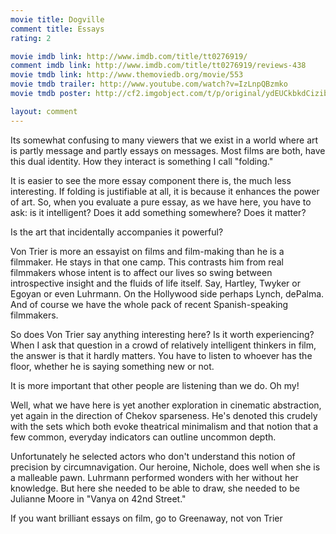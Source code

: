 ```yaml
---
movie title: Dogville
comment title: Essays
rating: 2

movie imdb link: http://www.imdb.com/title/tt0276919/
comment imdb link: http://www.imdb.com/title/tt0276919/reviews-438
movie tmdb link: http://www.themoviedb.org/movie/553
movie tmdb trailer: http://www.youtube.com/watch?v=IzLnpQBzmko
movie tmdb poster: http://cf2.imgobject.com/t/p/original/ydEUCkbkdCizibt7BQehQ5cGROO.jpg

layout: comment
---
```


Its somewhat confusing to many viewers that we exist in a world where art is partly message and partly essays on messages. Most films are both, have this dual identity. How they interact is something I call "folding."

It is easier to see the more essay component there is, the much less interesting. If folding is justifiable at all, it is because it enhances the power of art. So, when you evaluate a pure essay, as we have here, you have to ask: is it intelligent? Does it add something somewhere? Does it matter?

Is the art that incidentally accompanies it powerful?

Von Trier is more an essayist on films and film-making than he is a filmmaker. He stays in that one camp. This contrasts him from real filmmakers whose intent is to affect our lives so swing between introspective insight and the fluids of life itself. Say, Hartley, Twyker or Egoyan or even Luhrmann. On the Hollywood side perhaps Lynch, dePalma. And of course we have the whole pack of recent Spanish-speaking filmmakers.

So does Von Trier say anything interesting here? Is it worth experiencing? When I ask that question in a crowd of relatively intelligent thinkers in film, the answer is that it hardly matters. You have to listen to whoever has the floor, whether he is saying something new or not.

It is more important that other people are listening than we do. Oh my!

Well, what we have here is yet another exploration in cinematic abstraction, yet again in the direction of Chekov sparseness. He's denoted this crudely with the sets which both evoke theatrical minimalism and that notion that a few common, everyday indicators can outline uncommon depth.

Unfortunately he selected actors who don't understand this notion of precision by circumnavigation. Our heroine, Nichole, does well when she is a malleable pawn. Luhrmann performed wonders with her without her knowledge. But here she needed to be able to draw, she needed to be Julianne Moore in "Vanya on 42nd Street."

If you want brilliant essays on film, go to Greenaway, not von Trier